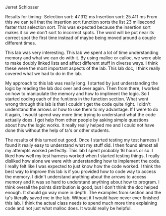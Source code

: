 Jerret Schlosser

Results for timing-
Selection sort: 47.312 ms
Insertion sort: 25.411 ms
From this we can tell that the insertion sort function sorts the list 23 milisecond faster that selection sort. This was expected because the insertion sort makes it so we don't sort to incorrect spots. The word will be put near its correct spot the first time instead of maybe being moved around a couple different times.


This lab was very interesting. This lab we spent a lot of time understanding memory and what we can do with it. By using malloc or calloc, we were able to make doubly linked lists and affect different stuff in diverse ways. I think these were the most important aspects of the lab. This lab doc, I think really covered what we had to do in the lab.

My approach to this lab was really long. I started by just understanding the logic by reading the lab doc over and over again. Then from there, I worked on how to manipulate the memory and how to impliment the logic. So I started coding each of the funtions in the function section. What went wrong through this lab is that I couldn't get the code quite right. I didn't understand the arrows or how to use them to my advantage. If I were to do it again, I would spend way more time trying to understand what the code actually does. I got help from other people by asking simple questions about how the logic works. It really really helped me and I could not have done this without the help of ta's or other students. 

The results of this turned out good. Once I started testing my test harness I found it really easy to understand what my stuff did. I then found almost all my attempts worked perfectly. This lab I spent probably 16 hours or so. I liked how well my test harness worked when I started testing things. I really disliked how alone we were with understanding how to implement the code. I really felt like I was expected to just know how the code worked. I think the best way to improve this lab is if you provided how to code way to access the memory. I didn't understand anything about the arrows to access memory and it was so hard to understand anything about how to program. I think overall the points distribution is good, but I don't think the doc helped enough. It should go way more in depth. The examples from section and the ta's literally saved me in the lab. Without it I would have never ever finished this lab. I think the actual class needs to spend much more time explaining code and not just what malloc does. It would really be helpful.  
